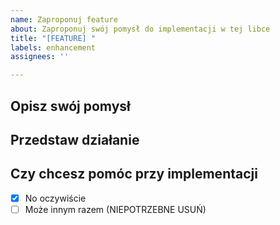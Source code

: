 ```yaml
---
name: Zaproponuj feature
about: Zaproponuj swój pomysł do implementacji w tej libce
title: "[FEATURE] "
labels: enhancement
assignees: ''

---
```


## Opisz swój pomysł

## Przedstaw działanie

## Czy chcesz pomóc przy implementacji
- [x] No oczywiście
- [ ] Może innym razem (NIEPOTRZEBNE USUŃ)
